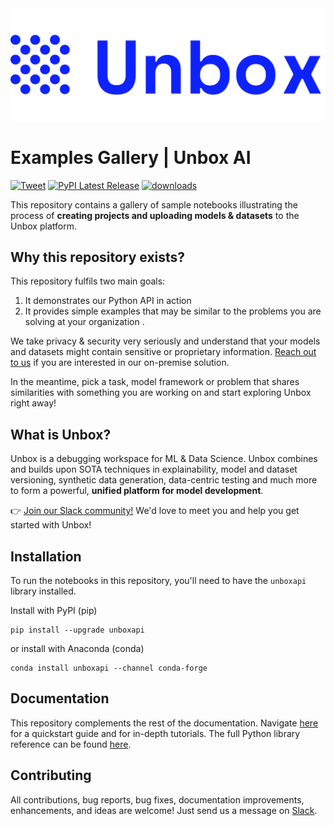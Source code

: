 <div align="left">
  <img src="logo-blue-text.svg"><br>
</div>

# Examples Gallery | Unbox AI

[![Tweet](https://img.shields.io/twitter/url/http/shields.io.svg?style=social)](https://twitter.com/intent/tweet?text=Unbox:%20The%20debugging%20workspace%20for%20ML%20&url=https://github.com/unboxai&via=unbox_ai&hashtags=mlops)
[![PyPI Latest Release](https://img.shields.io/pypi/v/unboxapi.svg)](https://pypi.org/project/unboxapi/)
[![downloads](https://pepy.tech/badge/unboxapi)](https://pepy.tech/project/unboxapi)

This repository contains a gallery of sample notebooks illustrating the process of **creating projects and uploading models & datasets** to the Unbox platform.

## Why this repository exists?

This repository fulfils two main goals:

1. It demonstrates our Python API in action
2. It provides simple examples that may be similar to the problems you are solving at your organization .

We take privacy & security very seriously and understand that your models and datasets might contain sensitive or proprietary information. [Reach out to us](mailto:founders@unbox.ai) if you are interested in our on-premise solution.

In the meantime, pick a task, model framework or problem that shares similarities with something you are working on and start exploring Unbox right away!

## What is Unbox?

Unbox is a debugging workspace for ML & Data Science. Unbox combines and builds upon SOTA techniques in explainability, model and dataset versioning, synthetic data generation, data-centric testing and much more to form a powerful, **unified platform for model development**.

👉 [Join our Slack community!](https://l.linklyhq.com/l/1DG73) We'd love to meet you and help you get started with Unbox!

## Installation

To run the notebooks in this repository, you'll need to have the `unboxapi` library installed.

Install with PyPI (pip)

```console
pip install --upgrade unboxapi
```

or install with Anaconda (conda)

```console
conda install unboxapi --channel conda-forge
```

## Documentation

This repository complements the rest of the documentation. Navigate [here](https://docs.unbox.ai) for a quickstart guide and for in-depth tutorials. The full Python library reference can be found [here](https://reference.unbox.ai).

## Contributing

All contributions, bug reports, bug fixes, documentation improvements, enhancements, and ideas are welcome! Just send us a message on [Slack](https://l.linklyhq.com/l/1DG73).

